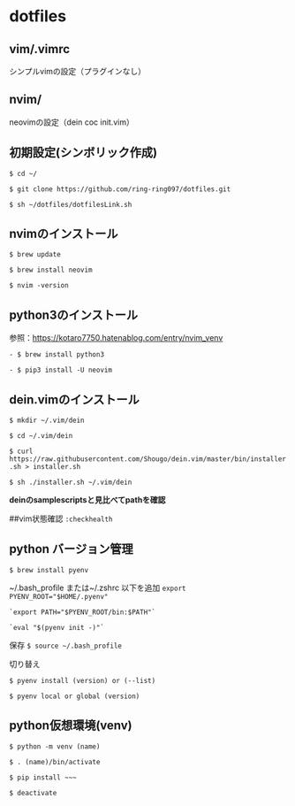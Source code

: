 # dotfiles
## vim/.vimrc
シンプルvimの設定（プラグインなし）

## nvim/
neovimの設定（dein coc init.vim）

## 初期設定(シンボリック作成)
`$ cd ~/`

`$ git clone https://github.com/ring-ring097/dotfiles.git`

`$ sh ~/dotfiles/dotfilesLink.sh`

## nvimのインストール 
`$ brew update`

`$ brew install neovim`

`$ nvim -version`

## python3のインストール
参照：https://kotaro7750.hatenablog.com/entry/nvim_venv

`- $ brew install python3`

`- $ pip3 install -U neovim`


## dein.vimのインストール
`$ mkdir ~/.vim/dein`

`$ cd ~/.vim/dein`

`$ curl https://raw.githubusercontent.com/Shougo/dein.vim/master/bin/installer.sh > installer.sh`

`$ sh ./installer.sh ~/.vim/dein`

**deinのsamplescriptsと見比べてpathを確認**

##vim状態確認
`:checkhealth`


## python バージョン管理
`$ brew install pyenv`

\~/.bash_profile または\~/.zshrc 以下を追加
	`export PYENV_ROOT="$HOME/.pyenv"`
	
	`export PATH="$PYENV_ROOT/bin:$PATH"`
	
	`eval "$(pyenv init -)"`

保存
`$ source ~/.bash_profile`

切り替え

`$ pyenv install (version) or (--list)`

`$ pyenv local or global (version)`

## python仮想環境(venv)
`$ python -m venv (name)`

`$ . (name)/bin/activate`

`$ pip install ~~~`

`$ deactivate`
